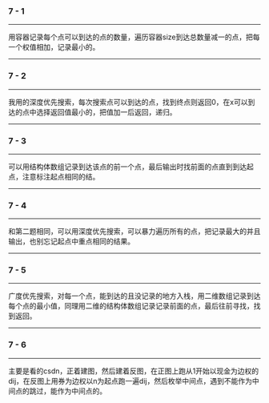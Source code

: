 ### 7 - 1

---

用容器记录每个点可以到达的点的数量，遍历容器size到达总数量减一的点，把每一个权值相加，记录最小的。

---

### 7 - 2

---

我用的深度优先搜索，每次搜索点可以到达的点，找到终点则返回0，在x可以到达的点中选择返回值最小的，把值加一后返回，递归。

---

### 7 - 3

---

可以用结构体数组记录到达该点的前一个点，最后输出时找前面的点直到到达起点，注意标注起点相同的结。

---

### 7 - 4

---

和第二题相同，可以用深度优先搜索，可以暴力遍历所有的点，把记录最大的并且输出，也别忘记起点中重点相同的结果。

---

### 7 - 5

---

广度优先搜索，对每一个点，能到达的且没记录的地方入栈，用二维数组记录到达每个点的最小值，同理用二维的结构体数组记录记录前面的点，最后往前寻找，找到返回。

---

### 7 - 6

---

主要是看的csdn，正着建图，然后建着反图，在正图上跑从1开始以现金为边权的dij，在反图上用券为边权以n为起点跑一遍dij，然后枚举中间点，遇到不能作为中间点的跳过，能作为中间点的。